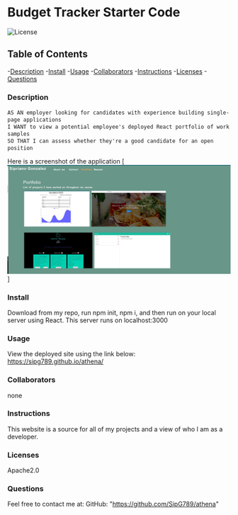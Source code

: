 # Budget Tracker Starter Code  
![License](https://shields.io/badge/license-Apache2.0-blue.svg)

  ## Table of Contents
  -[Description](#description)
  -[Install](#install)
  -[Usage](#usage)
  -[Collaborators](#collaborators)
  -[Instructions](#instructions)
  -[Licenses](#licenses)
  -[Questions](#questions)

  ### Description
```
AS AN employer looking for candidates with experience building single-page applications
I WANT to view a potential employee's deployed React portfolio of work samples
SO THAT I can assess whether they're a good candidate for an open position
```


Here is a screenshot of the application 
[![image](./src/assets/screenshot/screenshot.png)]

  ### Install
  Download from my repo, run npm init, npm i, and then run on your local server using React. This server runs on localhost:3000

  ### Usage
  View the deployed site using the link below:
    https://sipg789.github.io/athena/

  ### Collaborators
  none

  ### Instructions
  This website is a source for all of my projects and a view of who I am as a developer. 


  ### Licenses 
  Apache2.0

  ### Questions
  Feel free to contact me at:
  GitHub: "https://github.com/SipG789/athena"

